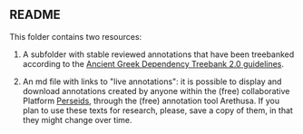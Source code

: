## README

This folder contains two resources:

1. A subfolder with stable reviewed annotations that have been treebanked according to the <a href="https://github.com/PerseusDL/treebank_data/tree/master/AGDT2/guidelines" target="_blank">Ancient Greek Dependency Treebank 2.0 guidelines</a>.

2. An md file with links to "live annotations": it is possible to display and download annotations created by anyone within the (free) collaborative Platform <a href="http://sosol.perseids.org/sosol/" target="_blank">Perseids</a>, through the (free) annotation tool Arethusa. If you plan to use these texts for research, please, save a copy of them, in that they might change over time. 



